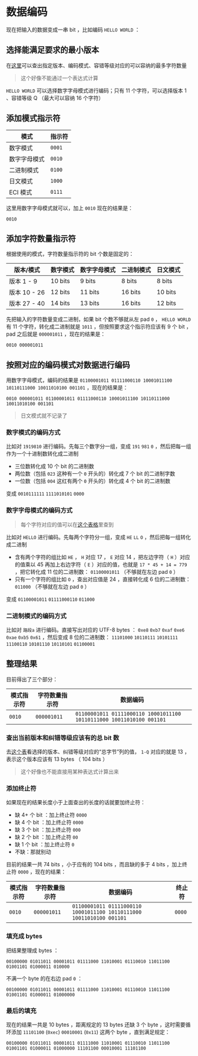 # 数据编码

现在把输入的数据变成一串 bit ，比如编码 `HELLO WORLD` ：

## 选择能满足要求的最小版本

在[这里](./91.character-capacities.md "字符容量表")可以查出指定版本、编码模式、容错等级对应的可以容纳的最多字符数量

> 这个好像不能通过一个表达式计算

`HELLO WORLD` 可以选择数字字母模式进行编码；只有 11 个字符，可以选择版本 1 、容错等级 Q （最大可以容纳 16 个字符）

## 添加模式指示符

| 模式         | 指示符 |
| ------------ | ------ |
| 数字模式     | `0001` |
| 数字字母模式 | `0010` |
| 二进制模式   | `0100` |
| 日文模式     | `1000` |
| ECI 模式     | `0111` |

这里用数字字母模式就可以，加上 `0010` 现在的结果是：

```plain
0010
```

## 添加字符数量指示符

根据使用的模式，字符数量指示符的 bit 个数是固定的：

| 版本/模式    | 数字模式 | 数字字母模式 | 二进制模式 | 日文模式 |
| ------------ | -------- | ------------ | ---------- | -------- |
| 版本 1 - 9   | 10 bits  | 9 bits       | 8 bits     | 8 bits   |
| 版本 10 - 26 | 12 bits  | 11 bits      | 16 bits    | 10 bits  |
| 版本 27 - 40 | 14 bits  | 13 bits      | 16 bits    | 12 bits  |

先把输入的字符数量变成二进制，如果 bit 个数不够就从左 pad `0` ， `HELLO WORLD` 有 11 个字符，转化成二进制就是 `1011` ，但按照要求这个指示符应该有 9 个 bit ， pad 之后就是 `000001011` ，现在的结果是：

```plain
0010 000001011
```

## 按照对应的编码模式对数据进行编码

用数字字母模式，编码的结果是 `01100001011 01111000110 10001011100 10110111000 10011010100 001101` ，现在的结果是：

```plain
0010 000001011 01100001011 01111000110 10001011100 10110111000 10011010100 001101
```

> 日文模式就不记录了

### 数字模式的编码方式

比如对 `1919810` 进行编码。先每三个数字分一组，变成 `191` `981` `0` ，然后把每一组作为一个十进制数转化成二进制

- 三位数转化成 10 个 bit 的二进制数
- 两位数（包括 `023` 这种有一个 `0` 开头的）转化成 7 个 bit 的二进制字数
- 一位数（包括 `004` 这红有两个 `0` 开头的）转化成 4 个 bit 的二进制数

变成 `0010111111` `1111010101` `0000`

### 数字字母模式的编码方式

> 每个字符对应的值可以在[这个表格](./92.alphanumeric-table.md "数字字母模式字符值表格")里查到

比如对 `HELLO` 进行编码。先每两个字符分一组，变成 `HE` `LL` `O` ，然后把每一组转化成二进制

- 含有两个字符的组比如 `HE` ， `H` 对应 17 ， `E` 对应 14 ，把左边字符（ `H` ）对应的值乘以 45 再加上右边字符（ `E` ）对应的值，也就是 `17 * 45 + 14 = 779` ，把它转化成 11 位的二进制数： `01100001011` （不够就在左边 pad `0` ）
- 只有一个字符的组比如 `O` ，查出对应值是 24 ，直接转化成 6 位的二进制数： `011000` （不够就在左边 pad `0` ）

变成 `01100001011` `01111000110` `011000`

### 二进制模式的编码方式

比如对 `路段a` 进行编码。直接写出对应的 UTF-8 bytes ： `0xe8` `0xb7` `0xaf` `0xe6` `0xae` `0xb5` `0x61` ，然后变成 8 位的二进制数： `11101000` `10110111` `10101111` `11100110` `10101110` `10110101` `01100001`

## 整理结果

目前得出了三个部分：

| 模式指示符 | 字符数量指示符 | 数据编码                                                             |
| ---------- | -------------- | -------------------------------------------------------------------- |
| `0010`     | `000001011`    | `01100001011 01111000110 10001011100 10110111000 10011010100 001101` |

### 查出当前版本和纠错等级应该有的总 bit 数

去[这个表](./93.error-correction-table.md "纠错相关信息表")看选择的版本、纠错等级对应的“总字节”列的值， `1-Q` 对应的就是 13 ，表示这个版本应该有 13 bytes （ 104 bits ）

> 这个好像也不能直接用某种表达式计算出来

### 添加终止符

如果现在的结果长度小于上面查出的长度的话就要加终止符：

- 缺 4+ 个 bit ：加上终止符 `0000`
- 缺 4 个 bit ：加上终止符 `0000`
- 缺 3 个 bit ：加上终止符 `000`
- 缺 2 个 bit ：加上终止符 `00`
- 缺 1 个 bit ：加上终止符 `0`
- 不缺：那就别动

目前的结果一共 74 bits ，小于应有的 104 bits ，而且缺的多于 4 bits ，加上终止符 `0000` ，现在的结果：

| 模式指示符 | 字符数量指示符 | 数据编码                                                             | 终止符 |
| ---------- | -------------- | -------------------------------------------------------------------- | ------ |
| `0010`     | `000001011`    | `01100001011 01111000110 10001011100 10110111000 10011010100 001101` | `0000` |

### 填充成 bytes

把结果整理成 bytes ：

```plain
00100000 01011011 00001011 01111000 11010001 01110010 11011100 01001101 01000011 010000
```

不满一个 byte 的在右边 pad `0` ：

```plain
00100000 01011011 00001011 01111000 11010001 01110010 11011100 01001101 01000011 01000000
```

### 最后的填充

现在的结果一共是 10 bytes ，距离规定的 13 bytes 还缺 3 个 byte ，这时需要循环添加 `11101100` (`0xec`) `00010001` (`0x11`) 这两个 byte ，直到满足规定：

```plain
00100000 01011011 00001011 01111000 11010001 01110010 11011100 01001101 01000011 01000000 11101100 00010001 11101100
```
